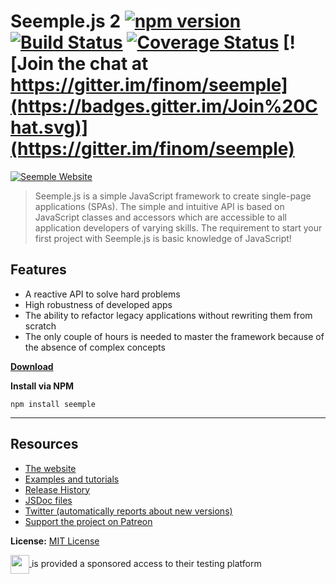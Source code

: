 # Seemple.js 2 [![npm version](https://badge.fury.io/js/seemple.svg)](https://badge.fury.io/js/seemple) [![Build Status](https://travis-ci.org/finom/seemple.svg)](https://travis-ci.org/finom/seemple) [![Coverage Status](https://coveralls.io/repos/github/finom/seemple/badge.svg?branch=master)](https://coveralls.io/github/finom/seemple?branch=master) [![Join the chat at https://gitter.im/finom/seemple](https://badges.gitter.im/Join%20Chat.svg)](https://gitter.im/finom/seemple)

[![Seemple Website](https://seemple.js.org/img/mk5-logo_full-vert.svg)](https://seemple.js.org)

> Seemple.js is a simple JavaScript framework to create single-page applications (SPAs). The simple and intuitive API is based on JavaScript classes and accessors which are accessible to all application developers of varying skills. The requirement to start your first project with Seemple.js is basic knowledge of JavaScript!

## Features
- A reactive API to solve hard problems
- High robustness of developed apps
- The ability to refactor legacy applications without rewriting them from scratch
- The only couple of hours is needed to master the framework because of the absence of complex concepts

**[Download](https://github.com/finom/seemple/tree/gh-pages)**

**Install via NPM**
```
npm install seemple
```

-----------------------------------

## Resources
- [The website](https://seemple.js.org)
- [Examples and tutorials](https://github.com/seemplejs/examples-and-tutorials)
- [Release History](https://github.com/finom/seemple/releases)
- [JSDoc files](https://github.com/finom/seemple.js.org/tree/master/doc)
- [Twitter (automatically reports about new versions)](https://twitter.com/seemplejs)
- [Support the project on Patreon](https://www.patreon.com/finom)

**License:** [MIT License](https://raw.github.com/finom/seemple/master/LICENSE)



<a href="https://www.browserstack.com/" target="_blank">
    <img src="https://seemple.js.org/img/logos/browserstack.svg" height="30" valign="middle">
</a> is provided a sponsored access to their testing platform
